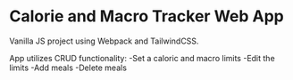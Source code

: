 # Calorie and Macro Tracker Web App

Vanilla JS project using Webpack and TailwindCSS. 

App utilizes CRUD functionality:
-Set a caloric and macro limits
-Edit the limits
-Add meals
-Delete meals 